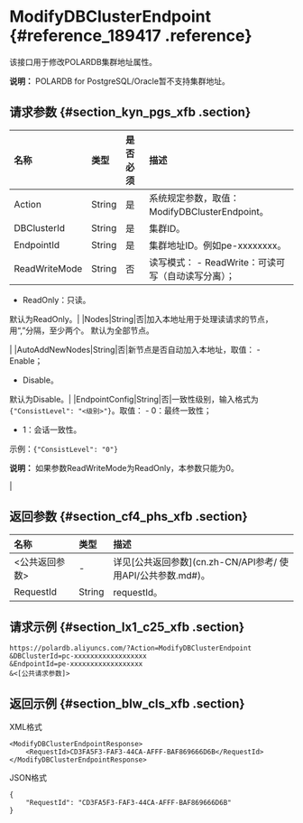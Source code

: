 # ModifyDBClusterEndpoint {#reference_189417 .reference}

该接口用于修改POLARDB集群地址属性。

**说明：** POLARDB for PostgreSQL/Oracle暂不支持集群地址。

## 请求参数 {#section_kyn_pgs_xfb .section}

|名称|类型|是否必须|描述|
|:-|:-|:---|:-|
|Action|String|是|系统规定参数，取值：ModifyDBClusterEndpoint。|
|DBClusterId|String|是|集群ID。|
|EndpointId|String|是|集群地址ID。例如pe-xxxxxxxx。|
|ReadWriteMode|String|否|读写模式： -   ReadWrite：可读可写（自动读写分离）；
-   ReadOnly：只读。

 默认为ReadOnly。|
|Nodes|String|否|加入本地址用于处理读请求的节点，用“,”分隔，至少两个。 默认为全部节点。

 |
|AutoAddNewNodes|String|否|新节点是否自动加入本地址，取值： -   Enable；
-   Disable。

 默认为Disable。|
|EndpointConfig|String|否|一致性级别，输入格式为`{"ConsistLevel": "<级别>"}`。取值： -   0：最终一致性；
-   1：会话一致性。

 示例：`{"ConsistLevel": "0"}`

 **说明：** 如果参数ReadWriteMode为ReadOnly，本参数只能为0。

 |

## 返回参数 {#section_cf4_phs_xfb .section}

|名称|类型|描述|
|:-|:-|:-|
|<公共返回参数\>|-|详见[公共返回参数](cn.zh-CN/API参考/ 使用API/公共参数.md#)。|
|RequestId|String|requestId。|

## 请求示例 {#section_lx1_c25_xfb .section}

``` {#codeblock_ynh_41x_2y5}
https://polardb.aliyuncs.com/?Action=ModifyDBClusterEndpoint
&DBClusterId=pc-xxxxxxxxxxxxxxxxxx
&EndpointId=pe-xxxxxxxxxxxxxxxxxx
&<[公共请求参数]>
```

## 返回示例 {#section_blw_cls_xfb .section}

XML格式

``` {#codeblock_3jc_4mw_7o5}
<ModifyDBClusterEndpointResponse>  
    <RequestId>CD3FA5F3-FAF3-44CA-AFFF-BAF869666D6B</RequestId>
</ModifyDBClusterEndpointResponse>
```

JSON格式

``` {#codeblock_mq9_acn_y3h}
{
    "RequestId": "CD3FA5F3-FAF3-44CA-AFFF-BAF869666D6B"
}
```

